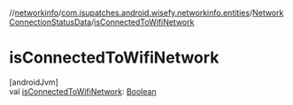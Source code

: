 //[networkinfo](../../../index.md)/[com.isupatches.android.wisefy.networkinfo.entities](../index.md)/[NetworkConnectionStatusData](index.md)/[isConnectedToWifiNetwork](is-connected-to-wifi-network.md)

# isConnectedToWifiNetwork

[androidJvm]\
val [isConnectedToWifiNetwork](is-connected-to-wifi-network.md): [Boolean](https://kotlinlang.org/api/latest/jvm/stdlib/kotlin/-boolean/index.html)
